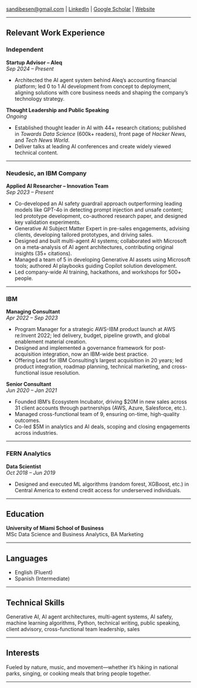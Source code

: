  
[sandibesen@gmail.com](mailto:sandibesen@gmail.com) | [LinkedIn](http://linkedin.com/in/sandibesen) | [Google Scholar](https://scholar.google.com/citations?hl=en&user=omVB5vQAAAAJ) | [Website](http://sandibesen.com)

---

## Relevant Work Experience

### Independent  
**Startup Advisor – Aleq**  
*Sep 2024 – Present*  
- Architected the AI agent system behind Aleq’s accounting financial platform; led 0 to 1 AI development from concept to deployment, aligning solutions with core business needs and shaping the company’s technology strategy.

**Thought Leadership and Public Speaking**  
*Ongoing*  
- Established thought leader in AI with 44+ research citations; published in *Towards Data Science* (600k+ readers), front page of *Hacker News*, and *Tech News World*.  
- Deliver talks at leading AI conferences and create widely viewed technical content.

---

### Neudesic, an IBM Company  
**Applied AI Researcher – Innovation Team**  
*Sep 2023 – Present*  
- Co-developed an AI safety guardrail approach outperforming leading models like GPT-4o in detecting prompt injection and unsafe content; led prototype development, co-authored research paper, and designed key validation experiments.  
- Generative AI Subject Matter Expert in pre-sales engagements, advising clients, developing tailored prototypes, and driving sales.  
- Designed and built multi-agent AI systems; collaborated with Microsoft on a meta-analysis of AI agent architectures, contributing original insights (35+ citations).  
- Managed a team of 5 in developing Generative AI assets using Microsoft tools; authored AI playbooks guiding Copilot solution development.  
- Led company-wide AI training, hackathons, and workshops for 500+ people.

---

### IBM  
**Managing Consultant**  
*Apr 2022 – Sep 2023*  
- Program Manager for a strategic AWS-IBM product launch at AWS re:Invent 2022; led delivery, budget, pipeline growth, and global enablement material creation.  
- Designed and implemented a governance framework for post-acquisition integration, now an IBM-wide best practice.  
- Offering Lead for IBM Consulting’s largest acquisition in 20 years; led product integration, roadmap planning, technical marketing, and cross-functional issue resolution.

**Senior Consultant**  
*Jun 2020 – Jan 2021*  
- Founded IBM’s Ecosystem Incubator, driving $20M in new sales across 31 client accounts through partnerships (AWS, Azure, Salesforce, etc.).  
- Managed cross-functional team of 9, ensuring on-time, high-quality outcomes.  
- Co-led $5M in analytics and AI deals, scoping and closing engagements across industries.

---

### FERN Analytics  
**Data Scientist**  
*Oct 2018 – Jun 2019*  
- Designed and executed ML algorithms (random forest, XGBoost, etc.) in Central America to extend credit access for underserved individuals.

---

## Education  
**University of Miami School of Business**  
MSc Data Science and Business Analytics, BA Marketing

---

## Languages  
- English (Fluent)  
- Spanish (Intermediate)

---

## Technical Skills  
Generative AI, AI agent architectures, multi-agent systems, AI safety, machine learning algorithms, Python, technical writing, public speaking, client advisory, cross-functional team leadership, sales

---

## Interests  
Fueled by nature, music, and movement—whether it’s hiking in national parks, singing, or cooking meals that bring people together.

---
